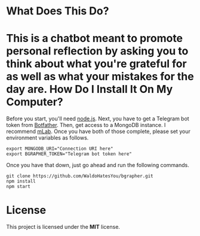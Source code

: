 What Does This Do?
====================
This is a chatbot meant to promote personal reflection by asking you to think
about what you're grateful for as well as what your mistakes for the day are.
How Do I Install It On My Computer?
==================
Before you start, you'll need [node.js](https://nodejs.org/en/).
Next, you have to get a Telegram bot token from
[Botfather](https://telegram.me/BotFather). Then, get access to a
MongoDB instance. I recommend [mLab](https://mlab.com/). Once you have
both of those complete, please set your environment variables as follows.
```Shell
export MONGODB_URI="Connection URI here"
export BGRAPHER_TOKEN="Telegram bot token here"
```
Once you have that down, just go ahead and run the following commands.
```Shell
git clone https://github.com/WaldoHatesYou/bgrapher.git
npm install
npm start
```
License
===================
This project is licensed under the **MIT** license.
